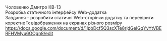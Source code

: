 Чоловенко Дмитро КВ-13  
Розробка статичного інтерфейсу Web-додатка  
Завдання - розробити статичні Web-сторінки додатку та перевірити коректне їх відображення на екранах різного розміру  
https://docs.google.com/document/d/1IpbDcf5Q3scXTe8rjdGeIGqYvYtVBERFHVMyu6OOgn8/edit
